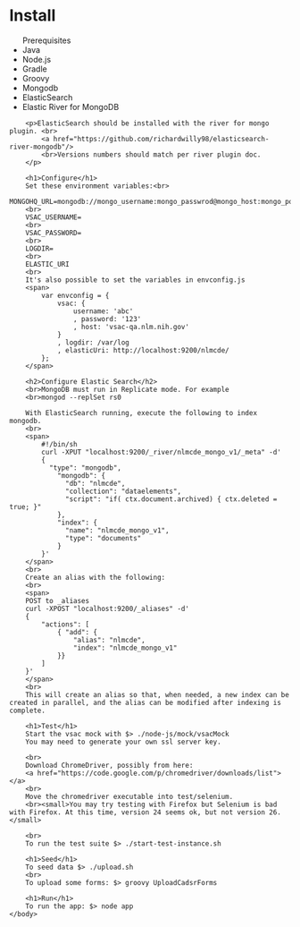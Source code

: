 <html>
    <body>
        <h1>Install</h1>
        <ul>Prerequisites
            <li>Java</li>
            <li>Node.js</li>
            <li>Gradle</li>
            <li>Groovy</li>
            <li>Mongodb</li>
            <li>ElasticSearch</li>
            <li>Elastic River for MongoDB</li>
        </ul>

        <p>ElasticSearch should be installed with the river for mongo plugin. <br>
            <a href="https://github.com/richardwilly98/elasticsearch-river-mongodb"/>
            <br>Versions numbers should match per river plugin doc. 
        </p>
        
        <h1>Configure</h1>
        Set these environment variables:<br>
        MONGOHQ_URL=mongodb://mongo_username:mongo_passwrod@mongo_host:mongo_port/db_name
        <br>
        VSAC_USERNAME=
        <br>
        VSAC_PASSWORD=
        <br>
        LOGDIR=
        <br>
        ELASTIC_URI
        <br>
        It's also possible to set the variables in envconfig.js
        <span>
            var envconfig = {
                vsac: {
                    username: 'abc'
                    , password: '123'
                    , host: 'vsac-qa.nlm.nih.gov'
                }
                , logdir: /var/log
                , elasticUri: http://localhost:9200/nlmcde/
            };
        </span>
        
        <h2>Configure Elastic Search</h2>
        <br>MongoDB must run in Replicate mode. For example
        <br>mongod --replSet rs0
        
        With ElasticSearch running, execute the following to index mongodb.
        <br>
        <span>
            #!/bin/sh
            curl -XPUT "localhost:9200/_river/nlmcde_mongo_v1/_meta" -d'
            {
              "type": "mongodb",
                "mongodb": {
                  "db": "nlmcde", 
                  "collection": "dataelements",
                  "script": "if( ctx.document.archived) { ctx.deleted = true; }" 
                },
                "index": {
                  "name": "nlmcde_mongo_v1", 
                  "type": "documents"
                }           
            }'
        </span>
        <br>
        Create an alias with the following:
        <br>
        <span>
        POST to _aliases
        curl -XPOST "localhost:9200/_aliases" -d'
        {
            "actions": [
                { "add": {
                    "alias": "nlmcde",
                    "index": "nlmcde_mongo_v1"
                }}
            ]
        }'
        </span>
        <br>
        This will create an alias so that, when needed, a new index can be created in parallel, and the alias can be modified after indexing is complete. 
        
        <h1>Test</h1>
        Start the vsac mock with $> ./node-js/mock/vsacMock
        You may need to generate your own ssl server key. 

        <br>
        Download ChromeDriver, possibly from here:
        <a href="https://code.google.com/p/chromedriver/downloads/list"></a>
        <br>
        Move the chromedriver executable into test/selenium.
        <br><small>You may try testing with Firefox but Selenium is bad with Firefox. At this time, version 24 seems ok, but not version 26.</small>
        
        <br>
        To run the test suite $> ./start-test-instance.sh

        <h1>Seed</h1>
        To seed data $> ./upload.sh
        <br>
        To upload some forms: $> groovy UploadCadsrForms
        
        <h1>Run</h1>
        To run the app: $> node app
    </body>
</html>
